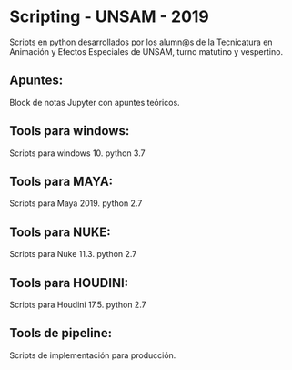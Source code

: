 # Scripting - UNSAM - 2019
Scripts en python desarrollados por los alumn@s de la Tecnicatura en Animación y Efectos Especiales de UNSAM, turno matutino y vespertino.

## Apuntes:
Block de notas Jupyter con apuntes teóricos.

## Tools para windows: 
Scripts para windows 10. python 3.7

## Tools para MAYA:
Scripts para Maya 2019. python 2.7

## Tools para NUKE: 
Scripts para Nuke 11.3. python 2.7

## Tools para HOUDINI: 
Scripts para Houdini 17.5. python 2.7

## Tools de pipeline:
Scripts de implementación para producción.
